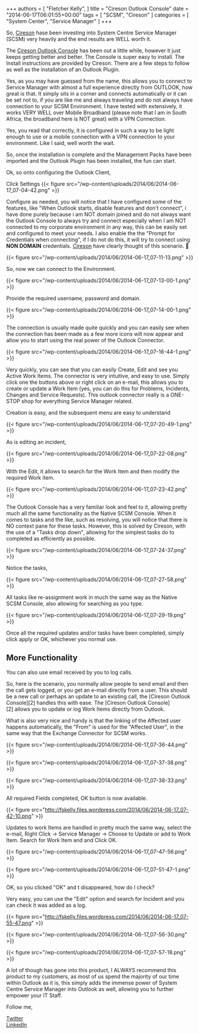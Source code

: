 +++
authors = [
    "Fletcher Kelly",
]
title = "Cireson Outlook Console"
date = "2014-06-17T06:01:55+00:00"
tags = [
  "SCSM",
  "Cireson"
]
categories = [
  "System Center",
  "Service Manager"
]
+++

<!-- CANBEPUBLISHED -->

So, [Cireson](http://www.cireson.com/) hase been investing into System Centre Service Manager (SCSM) very heavily and the end results are WELL worth it.

The [Cireson Outlook Console](http://cireson.com/apps/outlook-console/) has been out a little while, however it just keeps getting better and better. The Console is super easy to install. The Install instructions are provided by Cireson. There are a few steps to follow as well as the installation of an Outlook Plugin.

Yes, as you may have guessed from the name, this allows you to connect to Service Manager with almost a full experience directly from OUTLOOK, how great is that. It simply sits in a corner and connects automatically or it can be set not to, if you are like me and always traveling and do not always have connection to your SCSM Environment. I have tested with extensively, it works VERY WELL over Mobile Broadband (please note that I am in South Africa, the broadband here is NOT great) with a VPN Connection.

Yes, you read that correctly, it is configured in such a way to be light enough to use or a mobile connection with a VPN connection to your environment. Like I said, well worth the wait.

So, once the installation is complete and the Management Packs have been imported and the Outlook Plugin has been installed, the fun can start.

Ok, so onto configuring the Outlook Client,

Click Settings
{{< figure src="/wp-content/uploads/2014/06/2014-06-17_07-04-42.png" >}}

Configure as needed, you will notice that I have configured some of the features, like "When Outlook starts, disable features and don't connect", i have done purely because i am NOT domain joined and do not always want the Outlook Console to always try and connect especially when I am NOT connected to my corporate environment in any way, this can be easily set and configured to meet your needs. I also enable the the "Prompt for Credentials when connecting", if I do not do this, it will try to connect using **NON DOMAIN** credentials. [Cireson](http://www.cireson.com/) have clearly thought of this scenario. 🙂

{{< figure src="/wp-content/uploads/2014/06/2014-06-17_07-11-13.png" >}}

So, now we can connect to the Environment.

{{< figure src="/wp-content/uploads/2014/06/2014-06-17_07-13-00-1.png" >}}

Provide the required username, password and domain.

{{< figure src="/wp-content/uploads/2014/06/2014-06-17_07-14-00-1.png" >}}

The connection is usually made quite quickly and you can easily see when the connection has been made as a few more icons will now appear and allow you to start using the real power of the Outlook Connector.

{{< figure src="/wp-content/uploads/2014/06/2014-06-17_07-16-44-1.png" >}}

Very quickly, you can see that you can easily Create, Edit and see you Active Work Items. The connector is very intuitive, and easy to use. Simply click one the buttons above or right click on an e-mail, this allows you to create or update a Work Item (yes, you can do this for Problems, Incidents, Changes and Service Requests). This outlook connector really is a ONE-STOP shop for everything Service Manager related.

Creation is easy, and the subsequent menu are easy to understand

{{< figure src="/wp-content/uploads/2014/06/2014-06-17_07-20-49-1.png" >}}

As is editing an incident,

{{< figure src="/wp-content/uploads/2014/06/2014-06-17_07-22-08.png" >}}

With the Edit, it allows to search for the Work Item and then modify the required Work item.

{{< figure src="/wp-content/uploads/2014/06/2014-06-17_07-23-42.png" >}}

The Outlook Console has a very familiar look and feel to it, allowing pretty much all the same functionality as the Native SCSM Console. When it comes to tasks and the like, such as resolving, you will notice that there is NO context pane for these tasks. However, this is solved by Cireson, with the use of a "Tasks drop down", allowing for the simplest tasks do to completed as efficiently as possible.

{{< figure src="/wp-content/uploads/2014/06/2014-06-17_07-24-37.png" >}}

Notice the tasks,

{{< figure src="/wp-content/uploads/2014/06/2014-06-17_07-27-58.png" >}}

All tasks like re-assignment work in much the same way as the Native SCSM Console, also allowing for searching as you type.

{{< figure src="/wp-content/uploads/2014/06/2014-06-17_07-29-19.png" >}}

Once all the required updates and/or tasks have been completed, simply click apply or OK, whichever you normal use.

## More Functionality

You can also use email received by you to log calls.

So, here is the scenario, you normally allow people to send email and then the call gets logged, or you get an e-mail directly from a user. This should be a new call or perhaps an update to an existing call, the [Cireson Outlook Console][2]&nbsp;handles this with ease. The [Cireson Outlook Console][2]&nbsp;allows you to update or log Work Items directly from Outlook.

What is also very nice and handy is that the linking of the Affected user happens automatically, the "From" is used for the "Affected User", in the same way that the Exchange Connector for SCSM works.

{{< figure src="/wp-content/uploads/2014/06/2014-06-17_07-36-44.png" >}}

{{< figure src="/wp-content/uploads/2014/06/2014-06-17_07-37-38.png" >}}

{{< figure src="/wp-content/uploads/2014/06/2014-06-17_07-38-33.png" >}}

All required Fields completed, OK button is now available.

{{< figure src="http://fskelly.files.wordpress.com/2014/06/2014-06-17_07-42-10.png" >}}

Updates to work Items are handled in pretty much the same way, select the e-mail, Right Click -> Service Manager -> Choose to Update or add to Work Item. Search for Work Item and and Click OK.

{{< figure src="/wp-content/uploads/2014/06/2014-06-17_07-47-56.png" >}}

{{< figure src="/wp-content/uploads/2014/06/2014-06-17_07-51-47-1.png" >}}

OK, so you clicked "OK" and t disappeared, how do I check?

Very easy, you can use the "Edit" option and search for Incident and you can check it was added as a log.

{{< figure src="http://fskelly.files.wordpress.com/2014/06/2014-06-17_07-55-47.png" >}}

{{< figure src="/wp-content/uploads/2014/06/2014-06-17_07-56-30.png" >}}

{{< figure src="/wp-content/uploads/2014/06/2014-06-17_07-57-18.png" >}}

A lot of though has gone into this product, I ALWAYS recommend this product to my customers, as most of us spend the majority of our time within Outlook as it is, this simply adds the immense power of System Centre Service Manager into Outlook as well, allowing you to further empower your IT Staff.

Follow me,

[Twitter](https://www.twitter.com/fskelly)  
[LinkedIn](https://linkedin.com/in/fletcherkelly)

